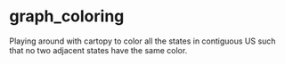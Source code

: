 # graph_coloring
Playing around with cartopy to color all the states in contiguous US such that no two adjacent states have the same color.
